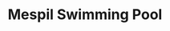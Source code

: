 ---
title: "Mespil Swimming Pool"
address: "Mespil Pool, Mespil Apartments, Sussex Rd. (Corner of Mespil rd - Sussex rd) (D4) Co. Dublin"
tel: "(01)6684626"
county: "Dublin"
category: "Swimming Pools"
type: "Content"
lat: "53.33222329"
lng: "-6.251354947"
---
